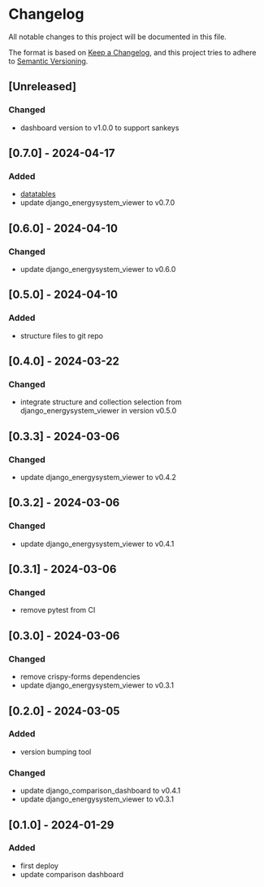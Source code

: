 # Changelog
All notable changes to this project will be documented in this file.

The format is based on [Keep a Changelog](https://keepachangelog.com/en/1.0.0/),
and this project tries to adhere to [Semantic Versioning](https://semver.org/spec/v2.0.0.html).

## [Unreleased]
### Changed
- dashboard version to v1.0.0 to support sankeys

## [0.7.0] - 2024-04-17
### Added
- [datatables](https://datatables.net/)
- update django_energysystem_viewer to v0.7.0

## [0.6.0] - 2024-04-10
### Changed
- update django_energysystem_viewer to v0.6.0

## [0.5.0] - 2024-04-10
### Added
- structure files to git repo

## [0.4.0] - 2024-03-22
### Changed
- integrate structure and collection selection from django_energysystem_viewer in version v0.5.0

## [0.3.3] - 2024-03-06
### Changed
- update django_energysystem_viewer to v0.4.2

## [0.3.2] - 2024-03-06
### Changed
- update django_energysystem_viewer to v0.4.1

## [0.3.1] - 2024-03-06
### Changed
- remove pytest from CI

## [0.3.0] - 2024-03-06
### Changed
- remove crispy-forms dependencies
- update django_energysystem_viewer to v0.3.1

## [0.2.0] - 2024-03-05
### Added
- version bumping tool

### Changed
- update django_comparison_dashboard to v0.4.1
- update django_energysystem_viewer to v0.3.1

## [0.1.0] - 2024-01-29
### Added
- first deploy
- update comparison dashboard
